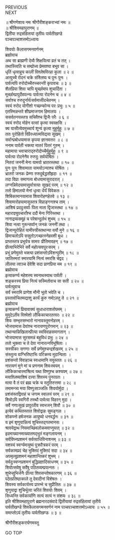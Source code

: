 PREVIOUS  
NEXT  
  
॥ श्रीगणेशाय नमः श्रीगौरीशङ्कराभ्यां नमः ॥  
॥ श्रीशिवमहापुराणम् ॥  
द्वितीया रुद्रसंहितायां तृतीयः पार्वतीखण्डे  
पञ्चपञ्चाशत्तमोऽध्यायः  
  
शिवयोः कैलासगमनवर्णनम्  
ब्रह्मोवाच  
अथ सा ब्राह्मणी देव्यै शिक्षयित्वा व्रतं च तत् ।  
तथास्त्विति च सम्प्रोच्य प्रेमवश्या बभूव सा ।  
धृतिं धृत्वाहूय कालीं विश्लेषविरहा कुला ॥ २ ॥  
अत्युच्चै रोदनं चक्रे संश्लिष्य च पुनः पुनः ।  
पार्वत्यपि रुरोदोच्चैरुच्चरन्ती कृपावचः ॥ ३ ॥  
शैलप्रिया शिवा चापि मूर्च्छामाप शुचार्दिता ।  
मूर्च्छाम्प्रापुर्देवपत्न्यः पार्वत्या रोदनेन च ॥ ४ ॥  
सर्वाश्च रुरुदुर्नार्यःसर्वमासीदचेतनम् ।  
स्वयं रुरोद योगीशो गच्छन्कोन्य परः प्रभुः ॥ ५ ॥  
एतस्मिन्नन्तरे शीघ्रमाजगाम हिमालयः ।  
ससर्वतनयस्तत्र सचिवैश्च द्विजैः परैः ॥ ६ ॥  
स्वयं रुरोद मोहेन वत्सां कृत्वा स्ववक्षसि ।  
क्व यासीत्येवमुच्चार्य शून्यं कृत्वा मुहुर्मुहुः ॥ ७ ॥  
ततः पुरोहितो विप्रैरध्यात्मविद्यया सुखम् ।  
सर्वान्प्रबोधयामास कृपया ज्ञानवत्तरः ॥ ८ ॥  
ननाम पार्वती भक्त्या मातरं पितरं गुरुम् ।  
महामाया भवाचाराद्‌रुरोदोच्चैर्मुहुर्मुहुः ॥ ९ ॥  
पार्वत्या रोदनेनैव रुरुदुः सर्वयोषितः ।  
नितरां जननी मेना यामयो भ्रातरस्तथा ॥ १० ॥  
पुनः पुनः शिवामाता यामयोऽन्याश्च योषितः ।  
भ्रातरो जनकः प्रेम्णा रुरुदुर्बद्धसौहृदाः ॥ ११ ॥  
तदा विप्राः समागत्य बोधयामासुरादरात् ।  
लग्नन्निवेदयामासुर्यात्रायाः सुखदं परम् ॥ १२ ॥  
ततो हिमालयो मेनां धृत्वा धैर्यं विवेकतः ।  
शिबिकामानयामास शिवारोहणहेतवे ॥ १३ ॥  
शिवामारोहयामासुस्तत्र विप्राङ्‌गनाश्च ताम् ।  
आशिषं प्रददुःसर्वाः पिता माता द्विजास्तथा ॥ १४ ॥  
महाराज्ञ्युपचाराँश्च ददौ मेना गिरिस्तथा ।  
नानाद्रव्यसमूहं च परेषान्दुर्लभं शुभम् ॥ १५ ॥  
शिवा नत्वा गुरून्सर्वान् जनकं जननीं तथा ।  
द्विजान्पुरोहितं यामीस्त्रीस्तथान्या ययौ मुने ॥ १६ ॥  
हिमाचलोऽपि ससुतोऽगच्छत्स्नेहवशी बुधः ।  
प्राप्तस्तत्र प्रभुर्यत्र सामरः प्रीतिमावहन् ॥ १७ ॥  
प्रीत्याभिरेभिरे सर्वे महोत्सवपुरःसरम् ।  
प्रभुं प्रणेमुस्ते भक्त्या प्रशंसन्तोऽविशन्पुरीम् ॥ १८ ॥  
जातिस्मरां स्मारयामि नित्यं स्मरसि चेद्वद ।  
लीलया त्वाञ्च देवेशि सदा प्राणप्रिया मम ॥ १९ ॥  
ब्रह्मोवाच  
इत्याकर्ण्य महेशस्य स्वनाथस्याथ पार्वती ।  
शङ्करस्य प्रिया नित्यं सस्मितोवाच सा सती ॥ २० ॥  
पार्वत्युवाच  
सर्वं स्मरामि प्राणेश मौनी भूतो भवेति च ।  
प्रस्तावोचितमद्याशु कार्यं कुरु नमोऽस्तु ते ॥ २१ ॥  
ब्रह्मोवाच  
इत्याकर्ण्य प्रियावाक्यं सुधाधाराशतोपमम् ।  
मुमुदेऽतीव विश्वेशो लौकिकाचारतत्परः ॥ २२ ॥  
शिवः सम्भृतसम्भारो नानावस्तुमनोहरम् ।  
भोजयामास देवांश्च नारायणपुरोगमान् ॥ २३ ॥  
तथान्यान्निखिलान्प्रीत्या स्वविवाहसमागतान् ।  
भोजयामास सुरसमन्नं बहुविधं प्रभुः ॥ २४ ॥  
ततो भुक्त्वा च ते देवा नानारत्नविभूषिताः ।  
सस्त्रीकाः सगणाः सर्वे प्रणेमुश्चन्द्रशेखरम् ॥ २५ ॥  
संस्तुत्य वाग्भिरिष्टाभिः परिक्रम्य मुदान्विताः ।  
प्रशंसन्तो विवाहञ्च स्वधामानि ययुस्ततः ॥ २६ ॥  
नारायणं मुने मां च प्रणनाम शिवःस्वयम् ।  
लौकिकाचारमाश्रित्य यथा विष्णुश्च कश्यपम् ॥ २७ ॥  
मयाश्लिष्याशिषं दत्त्वा शिवस्य पुनरग्रतः ।  
मत्वा वै तं परं ब्रह्म चक्रे च स्तुतिरुत्तमा ॥ २८ ॥  
तमामन्त्र्य मया विष्णुःसाञ्जलिः शिवयोर्मुदा ।  
प्रशंसंस्तद्विवाहं च जगाम स्वालयं परम् ॥ २९ ॥  
शिवोऽपि स्वगिरौ तस्थौ पार्वत्या विहरन् मुदा ।  
सर्वे गणाःसुखं प्रापुरतीव स्वभजन् शिवौ ॥ ३० ॥  
इत्येवं कथितस्तात शिवोद्वाहः सुमङ्गलः ।  
शोकघ्नो हर्षजनक आयुष्यो धनवर्द्धनः ॥ ३१ ॥  
य इमं शृणुयान्नित्यं शुचिस्तद्‌गतमानसः ।  
श्रावयेद्वाथ नियमाच्छिवलोकमवाप्नुयात् ॥ ३२ ॥  
इदमाख्यानमाख्यातमद्‌भुतं मङ्गलायनम् ।  
सर्वविघ्नप्रशमनं सर्वव्याधिविनाशनम् ॥ ३३ ॥  
यशस्यं स्वर्ग्यमायुष्यं पुत्रपौत्रकरं परम् ।  
सर्वकामप्रदं चेह भुक्तिदं मुक्तिदं सदा ॥ ३४ ॥  
अपमृत्युप्रशमनं महाशान्तिकरं शुभम् ।  
सर्वदुःस्वप्नप्रशमनं बुद्धिप्रज्ञादिसाधनम् ॥ ३५ ॥  
शिवोत्सवेषु सर्वेषु पठितव्यम्प्रयत्नतः ।  
शुभेप्सुभिर्जनैः प्रीत्या शिवसन्तोषकारणम् ॥ ३६ ॥  
पठेत्प्रतिष्ठाकाले तु देवादीनां विशेषतः ।  
शिवस्य सर्वकार्यस्य प्रारम्भे च सुप्रीतितः ॥ ३७ ॥  
शृणुयाद्वा शुचिर्भूत्वा चरितं शिवयोः शिवम् ।  
सिध्यन्ति सर्वकार्याणि सत्यं सत्यं न संशयः ॥ ३८ ॥  
इति श्रीशिवमहापुराणे ब्रह्मनारदसंवादे द्वितीयायां रुद्रसंहितायां तृतीये  
पार्वतीखण्डे शिवकैलासगमनवर्णनं नाम पञ्चपञ्चाशत्तमोऽध्यायः ॥ ५५ ॥  
समाप्तोऽयं तृतीयः पार्वतीखण्डः ॥ ३ ॥  
  
  
श्रीगौरीशङ्करार्पणमस्तु  
  
GO TOP
